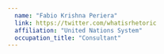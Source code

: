 ```yaml
---
  name: "Fabio Krishna Periera"
  link: https://twitter.com/whatisrhetoric
  affiliation: "United Nations System"
  occupation_title: "Consultant"
---
```

